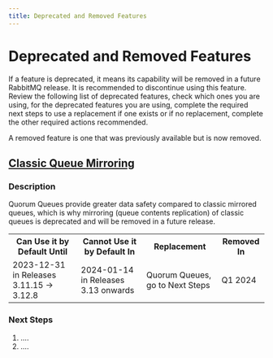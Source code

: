 ```yaml
---
title: Deprecated and Removed Features
---
```

<!--
Copyright (c) 2007-2023 VMware, Inc. or its affiliates.

All rights reserved. This program and the accompanying materials
are made available under the terms of the under the Apache License,
Version 2.0 (the "License”); you may not use this file except in compliance
with the License. You may obtain a copy of the License at

https://www.apache.org/licenses/LICENSE-2.0

Unless required by applicable law or agreed to in writing, software
distributed under the License is distributed on an "AS IS" BASIS,
WITHOUT WARRANTIES OR CONDITIONS OF ANY KIND, either express or implied.
See the License for the specific language governing permissions and
limitations under the License.
-->

# Deprecated and Removed Features

If a feature is deprecated, it means its capability will be removed in a future RabbitMQ release. It is recommended to discontinue using this feature. Review the following list of deprecated features, check which ones you are using, for the deprecated features you are using, complete the required next steps to use a replacement if one exists or if no replacement, complete the other required actions recommended. 

A removed feature is one that was previously available but is now removed.

## <a id="deprecate-classiqueuemirror" class="anchor" href="#deprecate-deprecated-classiqueuemirror">Classic Queue Mirroring</a>

### Description

Quorum Queues provide greater data safety compared to classic mirrored queues, which is why mirroring (queue contents replication) of classic queues is deprecated and will be removed in a future release. 

<table class="deprecated-removed" title="Classic Queue Mirroring Deprecation and Removal Dates and Releases">
  <tr>
    <th>Can Use it by Default Until</th>
    <th>Cannot Use it by Default In</th>
    <th>Replacement</th>
    <th>Removed In</th>
  </tr>

  <tr>
    <td>2023-12-31 in Releases 3.11.15 -> 3.12.8</td>
    <td>2024-01-14 in Releases 3.13 onwards</td>
    <td>Quorum Queues, go to Next Steps</td>
    <td>Q1 2024</td>
  </tr>
</table>

### Next Steps

1. ....
2. ....

